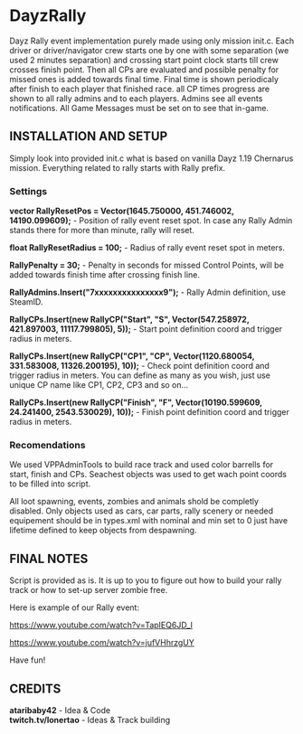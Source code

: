 # DayzRally
Dayz Rally event implementation purely made using only mission init.c. Each driver or driver/navigator crew starts one by one with some separation (we used 2 minutes separation) and crossing start point clock starts till crew crosses finish point. Then all CPs are evaluated and possible penalty for missed ones is added towards final time. Final time is shown periodicaly after finish to each player that finished race. all CP times progress are shown to all rally admins and to each players. Admins see all events notifications. All Game Messages must be set on to see that in-game.

## INSTALLATION AND SETUP
Simply look into provided init.c what is based on vanilla Dayz 1.19 Chernarus mission. Everything related to rally starts with Rally prefix.

### Settings
**vector RallyResetPos = Vector(1645.750000, 451.746002, 14190.099609);** - Position of rally event reset spot. In case any Rally Admin stands there for more than minute, rally will reset.

**float RallyResetRadius = 100;** - Radius of rally event reset spot in meters.

**RallyPenalty = 30;** - Penalty in seconds for missed Control Points, will be added towards finish time after crossing finish line.

**RallyAdmins.Insert("7xxxxxxxxxxxxxxx9");** - Rally Admin definition, use SteamID.

**RallyCPs.Insert(new RallyCP("Start", "S", Vector(547.258972, 421.897003, 11117.799805), 5));** - Start point definition coord and trigger radius in meters.

**RallyCPs.Insert(new RallyCP("CP1", "CP", Vector(1120.680054, 331.583008, 11326.200195), 10));** - Check point definition coord and trigger radius in meters. You can define as many as you wish, just use unique CP name like CP1, CP2, CP3 and so on...

**RallyCPs.Insert(new RallyCP("Finish", "F", Vector(10190.599609, 24.241400, 2543.530029), 10));** - Finish point definition coord and trigger radius in meters.

### Recomendations
We used VPPAdminTools to build race track and used color barrells for start, finish and CPs. Seachest objects was used to get wach point coords to be filled into script.

All loot spawning, events, zombies and animals shold be completly disabled. Only objects used as cars, car parts, rally scenery or needed equipement should be in types.xml with nominal and min set to 0 just have lifetime defined to keep objects from despawning.

## FINAL NOTES
Script is provided as is. It is up to you to figure out how to build your rally track or how to set-up server zombie free.

Here is example of our Rally event:

https://www.youtube.com/watch?v=TapIEQ6JD_I

https://www.youtube.com/watch?v=jufVHhrzgUY

Have fun!

## CREDITS
**ataribaby42** - Idea & Code </br>
**twitch.tv/lonertao** - Ideas & Track building
